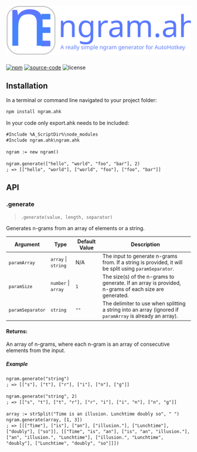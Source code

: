 # [![ngram.ahk A really simple ngram generator for AutoHotkey](https://raw.githubusercontent.com/Chunjee/ngram.ahk/master/header.svg)](https://www.github.com/chunjee/ngram.ahk)

[![npm](https://img.shields.io/npm/dm/ngram.ahk?style=for-the-badge&logo=npm)](https://www.npmjs.com/package/ngram.ahk) [![source-code](https://img.shields.io/badge/source-code-red?style=for-the-badge&logo=github)](https://www.github.com/chunjee/ngram.ahk) ![license](https://img.shields.io/npm/l/ngram.ahk?color=tan&style=for-the-badge)


## Installation

In a terminal or command line navigated to your project folder:

```bash
npm install ngram.ahk
```

In your code only export.ahk needs to be included:

```autohotkey
#Include %A_ScriptDir%\node_modules
#Include ngram.ahk\ngram.ahk

ngram := new ngram()

ngram.generate(["hello", "world", "foo", "bar"], 2)
; => [["hello", "world"], ["world", "foo"], ["foo", "bar"]]
```


## API

### .generate

> `.generate(value, length, separator)`

Generates n-grams from an array of elements or a string.

| Argument        | Type                | Default Value | Description                                                                 |
|-----------------|---------------------|---------------|-----------------------------------------------------------------------------|
| `paramArray`    | `array` \| `string` | N/A           | The input to generate n-grams from. If a string is provided, it will be split using `paramSeparator`. |
| `paramSize`     | `number` \| `array` | `1`           | The size(s) of the n-grams to generate. If an array is provided, n-grams of each size are generated. |
| `paramSeparator`| `string`            | `""`          | The delimiter to use when splitting a string into an array (ignored if `paramArray` is already an array). |

#### Returns:  
An array of n-grams, where each n-gram is an array of consecutive elements from the input.


##### Example
```autohotkey
ngram.generate("string")
; => [["s"], ["t"], ["r"], ["i"], ["n"], ["g"]]

ngram.generate("string", 2)
; => [["s", "t"], ["t", "r"], ["r", "i"], ["i", "n"], ["n", "g"]]

array := strSplit("Time is an illusion. Lunchtime doubly so", " ")
ngram.generate(array, [1, 3])
; => [[["Time"], ["is"], ["an"], ["illusion."], ["Lunchtime"], ["doubly"], ["so"]], [["Time", "is", "an"], ["is", "an", "illusion."], ["an", "illusion.", "Lunchtime"], ["illusion.", "Lunchtime", "doubly"], ["Lunchtime", "doubly", "so"]]])
```
